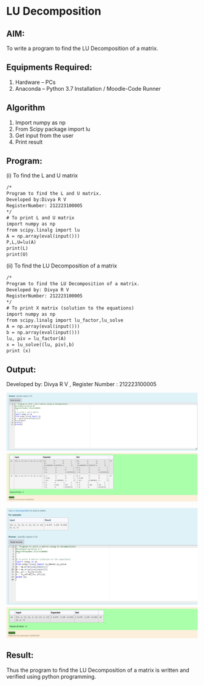 # LU Decomposition 

## AIM:
To write a program to find the LU Decomposition of a matrix.

## Equipments Required:
1. Hardware – PCs
2. Anaconda – Python 3.7 Installation / Moodle-Code Runner

## Algorithm
1. Import numpy as np
2. From Scipy package import lu
3. Get input from the user
4. Print result

## Program:
(i) To find the L and U matrix
```
/*
Program to find the L and U matrix.
Developed by:Divya R V 
RegisterNumber: 212223100005
*/
# To print L and U matrix
import numpy as np
from scipy.linalg import lu
A = np.array(eval(input()))
P,L,U=lu(A)
print(L)
print(U)

```
(ii) To find the LU Decomposition of a matrix
```
/*
Program to find the LU Decomposition of a matrix.
Developed by: Divya R V
RegisterNumber: 212223100005
*/
# To print X matrix (solution to the equations)
import numpy as np
from scipy.linalg import lu_factor,lu_solve
A = np.array(eval(input()))
b = np.array(eval(input()))
lu, piv = lu_factor(A)
x = lu_solve((lu, piv),b)
print (x)

```

## Output:
Developed by: Divya R V , 
Register Number : 212223100005

![Alt text](<Screenshot 2023-12-28 201221.png>)

![Alt text](<Screenshot 2023-12-28 201309.png>)

## Result:
Thus the program to find the LU Decomposition of a matrix is written and verified using python programming.

